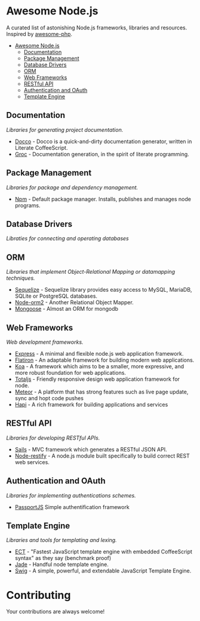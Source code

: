 # Awesome Node.js

A curated list of astonishing Node.js frameworks, libraries and resources. Inspired by [awesome-php](https://github.com/ziadoz/awesome-php).

- [Awesome Node.js](#awesome-nodejs)
    - [Documentation](#documentation)
    - [Package Management](#package-management)
    - [Database Drivers](#database-drivers)
    - [ORM](#orm)
    - [Web Frameworks](#web-frameworks)
    - [RESTful API](#restful-api)
    - [Authentication and OAuth](#authentication-and-oauth)
    - [Template Engine](#template-engine)

## Documentation

*Libraries for generating project documentation.*

* [Docco](http://jashkenas.github.io/docco/) - Docco is a quick-and-dirty documentation generator, written in Literate CoffeeScript.
* [Groc](https://github.com/nevir/groc) - Documentation generation, in the spirit of literate programming.

## Package Management

*Libraries for package and dependency management.*

* [Npm](https://www.npmjs.org/) - Default package manager. Installs, publishes and manages node programs.

## Database Drivers

*Libraties for connecting and operating databases*

## ORM

*Libraries that implement Object-Relational Mapping or datamapping techniques.*

* [Sequelize](http://sequelizejs.com/) - Sequelize library provides easy access to MySQL, MariaDB, SQLite or PostgreSQL databases.
* [Node-orm2](https://github.com/dresende/node-orm2) - Another Relational Object Mapper.
* [Mongoose](http://mongoosejs.com/) - Almost an ORM for mongodb

## Web Frameworks

*Web development frameworks.*

* [Express](http://expressjs.com/) -  A minimal and flexible node.js web application framework.
* [Flatiron](http://flatironjs.org/) - An adaptable framework for building modern web applications.
* [Koa](http://koajs.com/) - A framework which aims to be a smaller, more expressive, and more robust foundation for web applications.
* [Totaljs](http://www.totaljs.com/) - Friendly responsive design web application framework for node.
* [Meteor](https://www.meteor.com/) - A platform that has strong features such as live page update, sync and hopt code pushes
* [Hapi](https://github.com/spumko/hapi) - A rich framework for building applications and services 

## RESTful API

*Libraries for developing RESTful APIs.*

* [Sails](http://sailsjs.org) - MVC framework which generates a RESTful JSON API.
* [Node-restify](http://mcavage.me/node-restify/) - A node.js module built specifically to build correct REST web services.

## Authentication and OAuth

*Libraries for implementing authentications schemes.*

* [PassportJS](http://passportjs.org/) Simple authentification framework

## Template Engine

*Libraries and tools for templating and lexing.*

* [ECT](http://ectjs.com/) - "Fastest JavaScript template engine with embedded CoffeeScript syntax" as they say (benchmark proof)
* [Jade](http://jade-lang.com/) - Handful node template engine.
* [Swig](http://paularmstrong.github.io/swig/) - A simple, powerful, and extendable JavaScript Template Engine.

# Contributing

Your contributions are always welcome!
